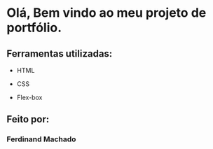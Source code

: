 # Olá, Bem vindo ao meu projeto de portfólio.



## Ferramentas utilizadas:

* HTML

* CSS

* Flex-box

## Feito por:

### Ferdinand Machado
